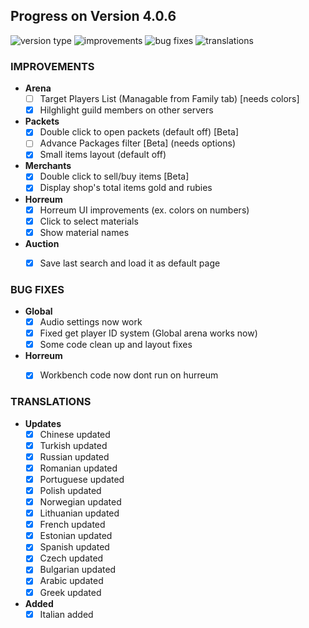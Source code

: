 ## Progress on Version 4.0.6

![version type](https://img.shields.io/badge/version-beta-yellow.svg?style=flat-square)
![improvements](https://img.shields.io/badge/improvements-11-green.svg?style=flat-square) ![bug fixes](https://img.shields.io/badge/bug%20fixes-4-red.svg?style=flat-square) ![translations](https://img.shields.io/badge/translations-16-blue.svg?style=flat-square)

### IMPROVEMENTS
- **Arena**
	- [ ] Target Players List (Managable from Family tab) [needs colors]
	- [x] Hilghlight guild members on other servers
- **Packets**
	- [x] Double click to open packets (default off) [Beta]
	- [ ] Advance Packages filter [Beta] (needs options)
	- [x] Small items layout (default off)
- **Merchants**
	- [x] Double click to sell/buy items [Beta]
	- [x] Display shop's total items gold and rubies
- **Horreum**
	- [x] Horreum UI improvements (ex. colors on numbers)
	- [x] Click to select materials
	- [x] Show material names
- **Auction**
	- [x] Save last search and load it as default page


### BUG FIXES
- **Global**
	- [x] Audio settings now work
	- [x] Fixed get player ID system (Global arena works now)
	- [x] Some code clean up and layout fixes
- **Horreum**
	- [x] Workbench code now dont run on hurreum


### TRANSLATIONS
-  **Updates**
	- [x] Chinese updated
	- [x] Turkish updated
	- [x] Russian updated
	- [x] Romanian updated
	- [x] Portuguese updated
	- [x] Polish updated
	- [x] Norwegian updated
	- [x] Lithuanian updated
	- [x] French updated
	- [x] Estonian updated
	- [x] Spanish updated
	- [x] Czech updated
	- [x] Bulgarian updated
	- [x] Arabic updated
	- [x] Greek updated
- **Added**
	- [x] Italian added
